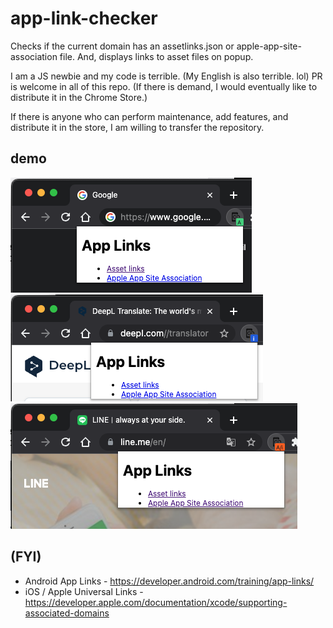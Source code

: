 # app-link-checker

Checks if the current domain has an assetlinks.json or apple-app-site-association file.
And, displays links to asset files on popup.

I am a JS newbie and my code is terrible. (My English is also terrible. lol)
PR is welcome in all of this repo.
(If there is demand, I would eventually like to distribute it in the Chrome Store.)

If there is anyone who can perform maintenance, add features, and distribute it in the store, I am willing to transfer the repository.

## demo

![has assetlinks.json](.img/google.com.png)
![has apple-app-site-association](.img/deepl.com.png)
![both supported](.img/line.me.png)

## (FYI)

- Android App Links - <https://developer.android.com/training/app-links/>
- iOS / Apple Universal Links - <https://developer.apple.com/documentation/xcode/supporting-associated-domains>
